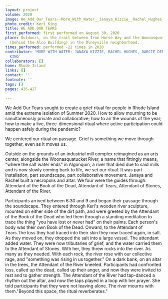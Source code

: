 ```yaml
---
layout: project
volume: 2020
image: We_Add_Our_Tears--More_With_Water__Janaya_Kizzie__Rachel_Hughes__Darcie_Dennigan__Keri_King.jpg
photo_credit: Keri King
title: WE ADD OUR TEARS
first_performed: first performed on August 30, 2020
place: Outdoors, on the trail between Iron Horse Way and the Woonasquatucket River
  (behind the Alco Building) in the Olneyville neighborhood.
times_performed: performed -22 times in 2020
contributor: 'MORE WITH WATER: JANAYA KIZZIE, RACHEL HUGHES, DARCIE DENNIGAN, KERI
  KING'
collaborators: []
home: Rhode Island
links: []
contact: ''
footnote: ''
tags: []
pages: 426-427

---
```


We Add Our Tears sought to create a grief ritual for people in Rhode Island amid the extreme isolation of Summer 2020. How to allow mourning to be simultaneously private and collaborative; how to air the wounds of the year; how to make a live, three-dimensional ritual where active participation could happen safely during the pandemic?

We centered our ritual on passage. Grief is something we move through together, even as it moves us.

Outside on the grounds of an industrial mill complex reimagined as an arts center, alongside the Woonasquatucket River, a name that fittingly means, "where the salt water ends" in Algonquin, a river that died due to said mills and is now slowly coming back to life, we set our ritual. It was part installation, part soundscape, part collaborative movement. Janaya and Rachel built a necropolis and altar. We four were the guides through: Attendant of the Book of the Dead, Attendant of Tears, Attendant of Stones, Attendant of the River. 

Participants arrived between 6:30 and 9 and began their passage through the soundscape. They entered through Keri's wooden river sculpture, mounted on either side of the dirt path, and were greeted by the Attendant of the Book of the Dead who led them through a standing meditation to trace the thing "you have lost or never had" on their palms. Each person's body was their own Book of the Dead. Onward, to the Attendant of Tears.The loss they had traced into their skin they now traced again, in salt. As they moved on, they dropped the salt into a large vessel. The attendant added water. They were now tributaries of grief, and the water carried them to the Attendant of Stones. With her, they threw rocks into the river. As many as they needed. With each rock, the river rose with our collective rage, and "something was rising in us together." On a dark bank, on an altar in the trees, the Attendant of the River kneeled. Participants had confronted loss, called up the dead, called up their anger, and now they were invited to rest and to gather strength. The Attendant of the River had tap-danced a rhythm out the altar, and now the taps played in a loop with her prayer. She told participants that they were not leaving alone. The river mourns with them."Beyond this space, the ritual reverberates."

